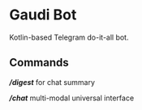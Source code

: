 # Gaudi Bot

Kotlin-based Telegram do-it-all bot.

## Commands

***/digest*** for chat summary

***/chat*** multi-modal universal interface
